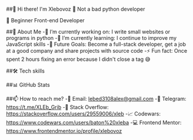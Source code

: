 ##👋 Hi there! I'm Xlebovoz
🚀 Not a bad python developer

🚀 Beginner Front-end Developer


##🌟 About Me
-🔭 I’m currently working on: I write small websites or programs in python
-🌱 I’m currently learning: I continue to improve my JavaScript skills
-🎯 Future Goals: Become a full-stack developer, get a job at a good company and share projects with source code
-⚡ Fun fact: Once spent 2 hours fixing an error because I didn't close a tag 😅

##🛠️ Tech skills

##📊 GitHub Stats

##📫 How to reach me?
-📧 Email: lebed3108alex@gmail.com
-📣 Telegram: https://t.me/XLEb_Grib
-💼 Stack Overflow: https://stackoverflow.com/users/29559006/xleb
-📈 Codewars: https://www.codewars.com/users/baton%20xleba
-💻 Frontend Mentor: https://www.frontendmentor.io/profile/xlebovoz



<!--
**xlebovoz/xlebovoz** is a ✨ _special_ ✨ repository because its `README.md` (this file) appears on your GitHub profile.

Here are some ideas to get you started:
- 🤔 I’m looking for help with ...
- 💬 Ask me about ...
- 📫 How to reach me: ...
- 😄 Pronouns: ...
 ...
-->
